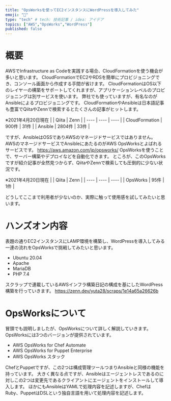```yaml
---
title: "OpsWorksを使ってEC2インスタンスにWordPressを導入してみた"
emoji: "🐀"
type: "tech" # tech: 技術記事 / idea: アイデア
topics: ["AWS","OpsWorks","WordPress"]
published: false
---
```


# 概要
AWSでInfrastructure as Codeを実践する場合、CloudFormationを使う機会が多いと思います。
CloudFormationでEC2やRDSを簡単にプロビジョニングでき、コンソール画面から作成する手間が省けます。
CloudFormationはOS以下のレイヤーの構築をサポートしてくれますが、アプリケーションレベルのプロビジョニングは別サービスを使います。
弊社でも使っていますが、有名なのがAnsibleによるプロビジョニングです。
CloudFormationやAnsibleは日本語記事も豊富でQiitaやZennで検索するとたくさんの記事がヒットします。

※2021年4月20日現在
|                | Qiita  | Zenn |
| ----           | ----   | ---- |
| CloudFormation | 900件  | 31件 |
| Ansible        | 2804件 | 33件 |

ですが、AnsibleはOSSでありAWSのマネージドサービスではありません。
AWSのマネージドサービスでAnsibleにあたるのがAWS OpsWorksとよばれるサービスです。
https://aws.amazon.com/jp/opsworks/
OpsWorksを使うことで、サーバー構築やデプロイなどを自動化できます。
ところが、このOpsWorksですが紹介記事が全然見つからず、QiitaやZennで検索しても圧倒的に少ない状況です。

※2021年4月20日現在
|                | Qiita  | Zenn |
| ----           | ----   | ---- |
| OpsWorks | 95件  | 1件 |

どうしてここまで利用者が少ないのか、実際に触って使用感を試してみたいと思います。

# ハンズオン内容
表題の通りEC2インスタンスにLAMP環境を構築し、WordPressを導入してみる一連の流れをOpsWorksで挑戦してみたいと思います。

- Ubuntu 20.04
- Apache
- MariaDB
- PHP 7.4

スクラップで連載しているAWSインフラ構築日記の構成を基にしたWordPress構築を行っていきます。
https://zenn.dev/yuta28/scraps/1e14a65a26626b

# OpsWorksについて
冒頭でも説明しましたが、OpsWorksについて詳しく解説していきます。
OpsWorksには3つのバージョンが提供されています。

- AWS OpsWorks for Chef Automate
- AWS OpsWorks for Puppet Enterprise
- AWS OpsWorks スタック

ChefとPuppetですが、この2つは構成管理ツールつまりAnsibleと同様の機能を持っています。
大きく異なる点ですが、Ansibleはエージェントレスであるのに対しこの2つは変更先であるクライアントにエージェントをインストールして導入します。
ほかにもAnsibleはYAMLで処理内容を記述しますが、ChefはRuby、PuppetはDSLという独自言語を用いて処理内容を記述します。
